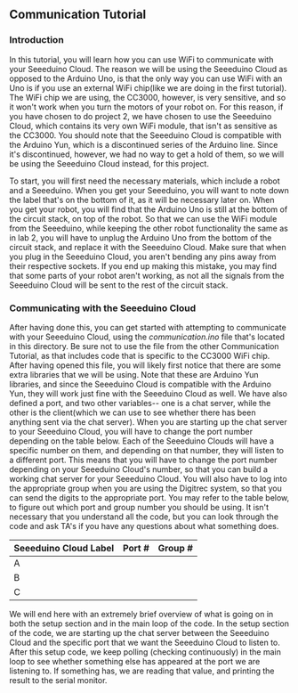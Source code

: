 Communication Tutorial
---

### Introduction
In this tutorial, you will learn how you can use WiFi to communicate with your Seeeduino Cloud. The reason we will be using the Seeeduino Cloud as opposed to the Arduino Uno, is that the only way you can use WiFi with an Uno is if you use an external WiFi chip(like we are doing in the first tutorial). The WiFi chip we are using, the CC3000, however, is very sensitive, and so it won't work when you turn the motors of your robot on. For this reason, if you have chosen to do project 2, we have chosen to use the Seeeduino Cloud, which contains its very own WiFi module, that isn't as sensitive as the CC3000. You should note that the Seeeduino Cloud is compatible with the Arduino Yun, which is a discontinued series of the Arduino line. Since it's discontinued, however, we had no way to get a hold of them, so we will be using the Seeeduino Cloud instead, for this project.

To start, you will first need the necessary materials, which include a robot and a Seeeduino. When you get your Seeeduino, you will want to note down the label that's on the bottom of it, as it will be necessary later on. When you get your robot, you will find that the Arduino Uno is still at the bottom of the circuit stack, on top of the robot. So that we can use the WiFi module from the Seeeduino, while keeping the other robot functionality the same as in lab 2, you will have to unplug the Arduino Uno from the bottom of the circuit stack, and replace it with the Seeeduino Cloud. Make sure that when you plug in the Seeeduino Cloud, you aren't bending any pins away from their respective sockets. If you end up making this mistake, you may find that some parts of your robot aren't working, as not all the signals from the Seeeduino Cloud will be sent to the rest of the circuit stack. 

### Communicating with the Seeeduino Cloud
After having done this, you can get started with attempting to communicate with your Seeeduino Cloud, using the *communication.ino* file that's located in this directory. Be sure not to use the file from the other Communication Tutorial, as that includes code that is specific to the CC3000 WiFi chip. After having opened this file, you will likely first notice that there are some extra libraries that we will be using. Note that these are Arduino Yun libraries, and since the Seeeduino Cloud is compatible with the Arduino Yun, they will work just fine with the Seeeduino Cloud as well. We have also defined a port, and two other variables-- one is a chat server, while the other is the client(which we can use to see whether there has been anything sent via the chat server). When you are starting up the chat server to your Seeeduino Cloud, you will have to change the port number depending on the table below. Each of the Seeeduino Clouds will have a specific number on them, and depending on that number, they will listen to a different port. This means that you will have to change the port number depending on your Seeeduino Cloud's number, so that you can build a working chat server for your Seeeduino Cloud. You will also have to log into the appropriate group when you are using the Digitrec system, so that you can send the digits to the appropriate port. You may refer to the table below, to figure out which port and group number you should be using. It isn't necessary that you understand all the code, but you can look through the code and ask TA's if you have any questions about what something does. 

|Seeeduino Cloud Label | Port # | Group # |
|----------------------|--------|---------|
|A                     |        |         |
|B                     |        |         |
|C                     |        |         |

We will end here with an extremely brief overview of what is going on in both the setup section and in the main loop of the code. In the setup section of the code, we are starting up the chat server between the Seeeduino Cloud and the specific port that we want the Seeeduino Cloud to listen to. After this setup code, we keep polling (checking continuously) in the main loop to see whether something else has appeared at the port we are listening to. If something has, we are reading that value, and printing the result to the serial monitor.
